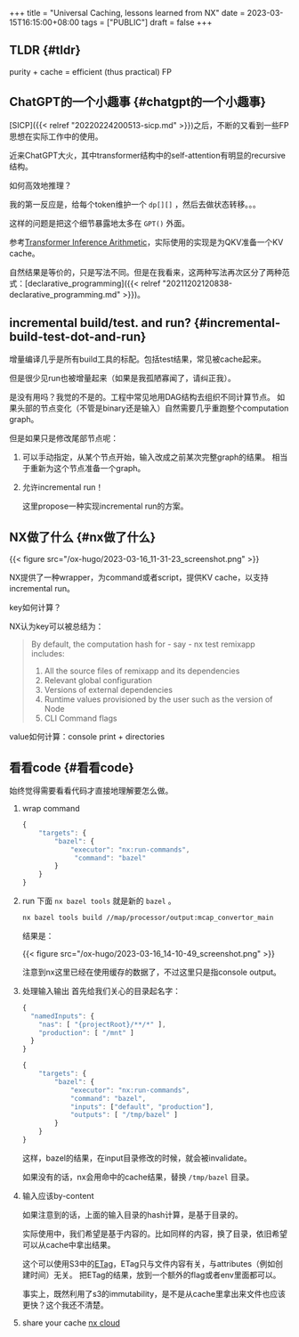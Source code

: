 +++
title = "Universal Caching, lessons learned from NX"
date = 2023-03-15T16:15:00+08:00
tags = ["PUBLIC"]
draft = false
+++

## TLDR {#tldr}

purity + cache = efficient (thus practical) FP


## ChatGPT的一个小趣事 {#chatgpt的一个小趣事}

[SICP]({{< relref "20220224200513-sicp.md" >}})之后，不断的又看到一些FP思想在实际工作中的使用。

近来ChatGPT大火，其中transformer结构中的self-attention有明显的recursive结构。

如何高效地推理？

我的第一反应是，给每个token维护一个 `dp[][]` ，然后去做状态转移。。。

这样的问题是把这个细节暴露地太多在 `GPT()` 外面。

参考[Transformer Inference Arithmetic](https://kipp.ly/blog/transformer-inference-arithmetic/)，实际使用的实现是为QKV准备一个KV cache。

自然结果是等价的，只是写法不同。但是在我看来，这两种写法再次区分了两种范式：[declarative_programming]({{< relref "20211202120838-declarative_programming.md" >}})。


## incremental build/test. and run? {#incremental-build-test-dot-and-run}

增量编译几乎是所有build工具的标配。包括test结果，常见被cache起来。

但是很少见run也被增量起来（如果是我孤陋寡闻了，请纠正我）。

是没有用吗？我觉的不是的。工程中常见地用DAG结构去组织不同计算节点。
如果头部的节点变化（不管是binary还是输入）自然需要几乎重跑整个computation graph。

但是如果只是修改尾部节点呢：

1.  可以手动指定，从某个节点开始，输入改成之前某次完整graph的结果。
    相当于重新为这个节点准备一个graph。
2.  允许incremental run！

    这里propose一种实现incremental run的方案。


## NX做了什么 {#nx做了什么}

{{< figure src="/ox-hugo/2023-03-16_11-31-23_screenshot.png" >}}

NX提供了一种wrapper，为command或者script，提供KV cache，以支持incremental run。

key如何计算？

NX认为key可以被总结为：

> By default, the computation hash for - say - nx test remixapp includes:
>
> 1.  All the source files of remixapp and its dependencies
> 2.  Relevant global configuration
> 3.  Versions of external dependencies
> 4.  Runtime values provisioned by the user such as the version of Node
> 5.  CLI Command flags

value如何计算：console print + directories


## 看看code {#看看code}

始终觉得需要看看代码才直接地理解要怎么做。

1.  wrap command
    ```js
    {
        "targets": {
            "bazel": {
                "executor": "nx:run-commands",
                 "command": "bazel"
            }
        }
    }
    ```
2.  run
    下面 `nx bazel tools` 就是新的 `bazel` 。
    ```bash
    nx bazel tools build //map/processor/output:mcap_convertor_main
    ```
    结果是：

    {{< figure src="/ox-hugo/2023-03-16_14-10-49_screenshot.png" >}}

    注意到nx这里已经在使用缓存的数据了，不过这里只是指console output。
3.  处理输入输出
    首先给我们关心的目录起名字：
    ```js
    {
      "namedInputs": {
        "nas": [ "{projectRoot}/**/*" ],
        "production": [ "/mnt" ]
      }
    }
    ```

    ```js
    {
        "targets": {
            "bazel": {
                "executor": "nx:run-commands",
                "command": "bazel",
                "inputs": ["default", "production"],
                "outputs": [ "/tmp/bazel" ]
            }
        }
    }
    ```
    这样，bazel的结果，在input目录修改的时候，就会被invalidate。

    如果没有的话，nx会用命中的cache结果，替换 `/tmp/bazel` 目录。

4.  输入应该by-content

    如果注意到的话，上面的输入目录的hash计算，是基于目录的。

    实际使用中，我们希望是基于内容的。比如同样的内容，换了目录，依旧希望可以从cache中拿出结果。

    这个可以使用S3中的[ETag](https://docs.aws.amazon.com/AmazonS3/latest/API/API_Object.html)，ETag只与文件内容有关，与attributes（例如创建时间）无关。
    把ETag的结果，放到一个额外的flag或者env里面都可以。

    事实上，既然利用了s3的immutability，是不是从cache里拿出来文件也应该更快？这个我还不清楚。
5.  share your cache
    [nx cloud](https://nx.app/)
